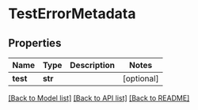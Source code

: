 # TestErrorMetadata

## Properties
Name | Type | Description | Notes
------------ | ------------- | ------------- | -------------
**test** | **str** |  | [optional] 

[[Back to Model list]](../README.md#documentation-for-models) [[Back to API list]](../README.md#documentation-for-api-endpoints) [[Back to README]](../README.md)

